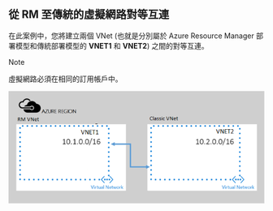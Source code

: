 ## <a name="peering-virtual-networks-from-rm-to-classic"></a>從 RM 至傳統的虛擬網路對等互連
在此案例中，您將建立兩個 VNet (也就是分別屬於 Azure Resource Manager 部署模型和傳統部署模型的 **VNET1** 和 **VNET2**) 之間的對等互連。

> [!NOTE]
> 虛擬網路必須在相同的訂用帳戶中。
> 
> 

![asm 至 arm 部署案例](./media/virtual-networks-create-vnetpeering-scenario-asmtoarm-include/figure01.PNG)



<!--HONumber=Nov16_HO2-->


